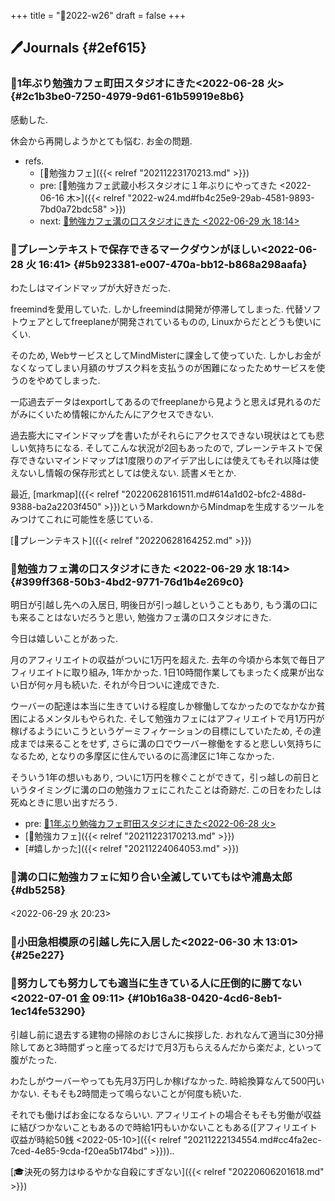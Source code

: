 +++
title = "📓2022-w26"
draft = false
+++

## 🖊Journals {#2ef615}


### 💭1年ぶり勉強カフェ町田スタジオにきた<span class="timestamp-wrapper"><span class="timestamp">&lt;2022-06-28 火&gt;</span></span> {#2c1b3be0-7250-4979-9d61-61b59919e8b6}

感動した.

休会から再開しようかとても悩む. お金の問題.

-   refs.
    -   [🔖勉強カフェ]({{< relref "20211223170213.md" >}})
    -   pre: [💭勉強カフェ武蔵小杉スタジオに１年ぶりにやってきた <2022-06-16 木>]({{< relref "2022-w24.md#fb4c25e9-29ab-4581-9893-7bd0a72bdc58" >}})
    -   next: [💭勉強カフェ溝の口スタジオにきた <2022-06-29 水 18:14>](#399ff368-50b3-4bd2-9771-76d1b4e269c0)


### 💭プレーンテキストで保存できるマークダウンがほしい<span class="timestamp-wrapper"><span class="timestamp">&lt;2022-06-28 火 16:41&gt;</span></span> {#5b923381-e007-470a-bb12-b868a298aafa}

わたしはマインドマップが大好きだった.

freemindを愛用していた. しかしfreemindは開発が停滞してしまった. 代替ソフトウェアとしてfreeplaneが開発されているものの, Linuxからだとどうも使いにくい.

そのため, WebサービスとしてMindMisterに課金して使っていた. しかしお金がなくなってしまい月額のサブスク料を支払うのが困難になったためサービスを使うのをやめてしまった.

一応過去データはexportしてあるのでfreeplaneから見ようと思えば見れるのだがみにくいため情報にかんたんにアクセスできない.

過去膨大にマインドマップを書いたがそれらにアクセスできない現状はとても悲しい気持ちになる. そしてこんな状況が2回もあったので, プレーンテキストで保存できないマインドマップは1度限りのアイデア出しには使えてもそれ以降は使えないし情報の保存形式としては使えない. 読書メモとか.

最近, [markmap]({{< relref "20220628161511.md#614a1d02-bfc2-488d-9388-ba2a2203f450" >}})というMarkdownからMindmapを生成するツールをみつけてこれに可能性を感じている.

[📝プレーンテキスト]({{< relref "20220628164252.md" >}})


### 💭勉強カフェ溝の口スタジオにきた <span class="timestamp-wrapper"><span class="timestamp">&lt;2022-06-29 水 18:14&gt;</span></span> {#399ff368-50b3-4bd2-9771-76d1b4e269c0}

明日が引越し先への入居日, 明後日が引っ越しということもあり, もう溝の口にも来ることはないだろうと思い, 勉強カフェ溝の口スタジオにきた.

今日は嬉しいことがあった.

月のアフィリエイトの収益がついに1万円を超えた. 去年の今頃から本気で毎日アフィリエイトに取り組み, 1年かかった. 1日10時間作業してもまったく成果が出ない日が何ヶ月も続いた. それが今日ついに達成できた.

ウーバーの配達は本当に生きていける程度しか稼働してなかったのでなかなか貧困によるメンタルもやられた. そして勉強カフェにはアフィリエイトで月1万円が稼げるようにいこうというゲーミフィケーションの目標にしていたため, その達成までは来ることをせず, さらに溝の口でウーバー稼働をすると悲しい気持ちになるため, となりの多摩区に住んでいるのに高津区に1年こなかった.

そういう1年の想いもあり, ついに1万円を稼ぐことができて，引っ越しの前日というタイミングに溝の口の勉強カフェにこれたことは奇跡だ. この日をわたしは死ぬときに思い出すだろう.

-   pre: [💭1年ぶり勉強カフェ町田スタジオにきた<2022-06-28 火>](#2c1b3be0-7250-4979-9d61-61b59919e8b6)
-   [🔖勉強カフェ]({{< relref "20211223170213.md" >}})
-   [#嬉しかった]({{< relref "20211224064053.md" >}})


### 💭溝の口に勉強カフェに知り合い全滅していてもはや浦島太郎 {#db5258}

<span class="timestamp-wrapper"><span class="timestamp">&lt;2022-06-29 水 20:23&gt;</span></span>


### 💭小田急相模原の引越し先に入居した<span class="timestamp-wrapper"><span class="timestamp">&lt;2022-06-30 木 13:01&gt;</span></span> {#25e227}


### 💭努力しても努力しても適当に生きている人に圧倒的に勝てない<span class="timestamp-wrapper"><span class="timestamp">&lt;2022-07-01 金 09:11&gt;</span></span> {#10b16a38-0420-4cd6-8eb1-1ec14fe53290}

引越し前に退去する建物の掃除のおじさんに挨拶した. おれなんて適当に30分掃除してあと3時間ずっと座ってるだけで月3万もらえるんだから楽だよ, といって腹がたった.

わたしがウーバーやっても先月3万円しか稼げなかった. 時給換算なんて500円いかない. そもそも2時間走って鳴らないことが何度も続いた.

それでも働けばお金になるならいい. アフィリエイトの場合そもそも労働が収益に結びつかないこともあるので時給1円もいかないこともある([アフィリエイト収益が時給50銭 <2022-05-10>]({{< relref "20211222134554.md#cc4fa2ec-7ced-4e85-9cda-f20ea5b174bd" >}}))..

[🎓決死の努力はゆるやかな自殺にすぎない]({{< relref "20220606201618.md" >}})
